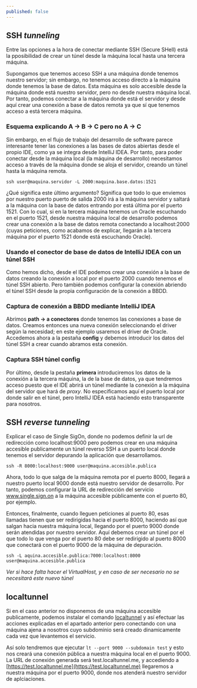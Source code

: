 ```yaml
---
published: false
---
```

## SSH _tunneling_

Entre las opciones a la hora de conectar mediante SSH (Secure SHell) está la pposibilidad de crear un túnel desde la máquina local hasta una tercera máquina.

Supongamos que tenemos acceso SSH a una máquina donde tenemos nuestro servidor; sin embargo, no tenemos acceso directo a la máquina donde tenemos la base de datos. Esta máquina es solo accesible desde la máquina donde está nuestro servidor, pero no desde nuestra máquina local. Por tanto, podemos conectar a la máquina donde está el servidor y desde aquí crear una conexión a base de datos remota ya que sí que tenemos acceso a está tercera máquina.

### Esquema explicando A -> B -> C pero no A -> C

Sin embargo, en el flujo de trabajo del desarrollo de software parece interesante tener las conexiones a las bases de datos abiertas desde el propio IDE, como ya se integra desde IntelliJ IDEA. Por tanto, para poder conectar desde la máquina local (la máquina de desarrollo) necesitamos acceso a través de la máquina donde se aloja el servidor, creando un túnel hasta la máquina remota.

`ssh user@maquina.servidor -L 2000:maquina.base.datos:1521`

¿Qué significa este último argumento? Significa que todo lo que enviemos por nuestro puerto puerto de salida 2000 irá a la máquina servidor y saltará a la máquina con la base de datos entrando por está última por el puerto 1521. Con lo cual, si en la tercera máquina tenemos un Oracle escuchando en el puerto 1521, desde nuestra máquina local de desarrollo podemos crear una conexión a la base de datos remota conectando a localhost:2000 (cuyas peticiones, como acabamos de explicar, llegarán a la tercera máquina por el puerto 1521 donde está escuchando Oracle).

### Usando el conector de base de datos de IntelliJ IDEA con un túnel SSH

Como hemos dicho, desde el IDE podemos crear una conexión a la base de datos creando la conexión a local por el puerto 2000 cuando tenemos el túnel SSH abierto. Pero también podemos configurar la conexión abriendo el túnel SSH desde la propia configuración de la conexión a BBDD.

### Captura de conexión a BBDD mediante IntelliJ IDEA

Abrimos **path -> a conectores** donde tenemos las conexiones a base de datos. Creamos entonces una nueva conexión seleccionando el driver según la necesidad; en este ejemplo usaremos el driver de Oracle. Accedemos ahora a la pestaña **config** y debemos introducir los datos del túnel SSH a crear cuando abramos esta conexión.

### Captura SSH túnel config

Por último, desde la pestaña **primera** introduciremos los datos de la conexión a la tercera máquina, la de la base de datos, ya que tendremos acceso puesto que el IDE abrirá un túnel mediante la conexión a la máquina del servidor que hará de _proxy_. No especificamos aquí el puerto local por donde salir en el túnel, pero IntelliJ IDEA está haciendo esto transparente para nosotros.

## SSH _reverse tunneling_

Explicar el caso de Single SigOn, donde no podemos definir la url de redirección como localhost:9000 pero podemos crear en una máquina accesible publicamente un túnel reverso SSH a un puerto local donde tenemos el servidor depurando la aplicación que desarrollamos.

`ssh -R 8000:localhost:9000 user@maquina.accesible.publica`

Ahora, todo lo que salga de la máquina remota por el puerto 8000, llegará a nuestro puerto local 9000 donde está nuestro servidor de desarrollo. Por tanto, podemos configurar la URL de redirección del servicio www.single.sign.on a la máquina accesible públicamente con el puerto 80, por ejemplo.

Entonces, finalmente, cuando lleguen peticiones al puerto 80, esas llamadas tienen que ser redirigidas hacia el puerto 8000, haciendo así que salgan hacia nuestra máquina local, llegando por el puerto 9000 donde serán atendidas por nuestro servidor. Aquí debemos crear un túnel por el que todo lo que venga por el puerto 80 debe ser redirigido al puerto 8000 que conectará con el puerto 9000 de la máquina de depuración.

`ssh -L aquina.accesible.publica:7000:localhost:8000 user@maquina.accesible.publica`

_Ver si hace falta hacer el VirtualHost, y en caso de ser necesario no se necesitará este nuevo túnel_

## localtunnel

Si en el caso anterior no disponemos de una máquina accesible publicamente, podemos instalar el comando [localtunnel](https://localtunnel.github.io/www/) y así efectuar las acciones explicadas en el apartado anterior pero conectando con una máquina ajena a nosotros cuyo subdominio será creado dinamicamente cada vez que levantemos el servicio.

Así solo tendremos que ejecutar `lt --port 9000 --subdomain test` y esto nos creará una conexión pública a nuestra máquina local en el puerto 9000. La URL de conexión generada será test.localtunnel.me, y accediendo a [https://test.localtunnel.me](https://test.localtunnel.me) llegaremos a nuestra máquina por el puerto 9000, donde nos atenderá nuestro servidor de aplciaciones.

